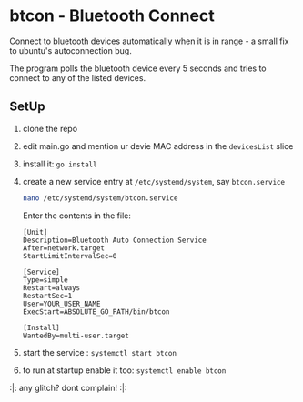 # btcon - Bluetooth Connect
Connect to bluetooth devices automatically when it is in range - a small fix to ubuntu's autoconnection bug.

The program polls the bluetooth device every 5 seconds and tries to connect to any of the listed devices.

## SetUp
1. clone the repo
2. edit main.go and mention ur devie MAC address in the `devicesList` slice
3. install it: `go install`
4. create a new service entry at `/etc/systemd/system`, say `btcon.service`

    ```sh
    nano /etc/systemd/system/btcon.service
    ```

    Enter the contents in the file:
    ```
    [Unit]
    Description=Bluetooth Auto Connection Service
    After=network.target
    StartLimitIntervalSec=0

    [Service]
    Type=simple
    Restart=always
    RestartSec=1
    User=YOUR_USER_NAME
    ExecStart=ABSOLUTE_GO_PATH/bin/btcon

    [Install]
    WantedBy=multi-user.target
    ```
5. start the service : `systemctl start btcon`
6. to run at startup enable it too: `systemctl enable btcon`

:|: any glitch? dont complain! :|: